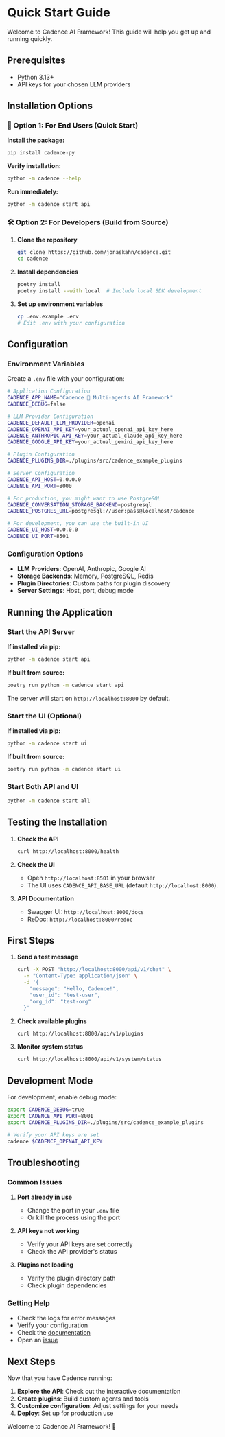 # Quick Start Guide

Welcome to Cadence AI Framework! This guide will help you get up and running quickly.

## Prerequisites

- Python 3.13+
- API keys for your chosen LLM providers

## Installation Options

### 🎯 Option 1: For End Users (Quick Start)

**Install the package:**

```bash
pip install cadence-py
```

**Verify installation:**

```bash
python -m cadence --help
```

**Run immediately:**

```bash
python -m cadence start api
```

### 🛠️ Option 2: For Developers (Build from Source)

1. **Clone the repository**

   ```bash
   git clone https://github.com/jonaskahn/cadence.git
   cd cadence
   ```

2. **Install dependencies**

   ```bash
   poetry install
   poetry install --with local  # Include local SDK development
   ```

3. **Set up environment variables**

   ```bash
   cp .env.example .env
   # Edit .env with your configuration
   ```

## Configuration

### Environment Variables

Create a `.env` file with your configuration:

```bash
# Application Configuration
CADENCE_APP_NAME="Cadence 🤖 Multi-agents AI Framework"
CADENCE_DEBUG=false

# LLM Provider Configuration
CADENCE_DEFAULT_LLM_PROVIDER=openai
CADENCE_OPENAI_API_KEY=your_actual_openai_api_key_here
CADENCE_ANTHROPIC_API_KEY=your_actual_claude_api_key_here
CADENCE_GOOGLE_API_KEY=your_actual_gemini_api_key_here

# Plugin Configuration
CADENCE_PLUGINS_DIR=./plugins/src/cadence_example_plugins

# Server Configuration
CADENCE_API_HOST=0.0.0.0
CADENCE_API_PORT=8000

# For production, you might want to use PostgreSQL
CADENCE_CONVERSATION_STORAGE_BACKEND=postgresql
CADENCE_POSTGRES_URL=postgresql://user:pass@localhost/cadence

# For development, you can use the built-in UI
CADENCE_UI_HOST=0.0.0.0
CADENCE_UI_PORT=8501
```

### Configuration Options

- **LLM Providers**: OpenAI, Anthropic, Google AI
- **Storage Backends**: Memory, PostgreSQL, Redis
- **Plugin Directories**: Custom paths for plugin discovery
- **Server Settings**: Host, port, debug mode

## Running the Application

### Start the API Server

**If installed via pip:**

```bash
python -m cadence start api
```

**If built from source:**

```bash
poetry run python -m cadence start api
```

The server will start on `http://localhost:8000` by default.

### Start the UI (Optional)

**If installed via pip:**

```bash
python -m cadence start ui
```

**If built from source:**

```bash
poetry run python -m cadence start ui
```

### Start Both API and UI

```bash
python -m cadence start all
```

## Testing the Installation

1. **Check the API**

   ```bash
   curl http://localhost:8000/health
   ```

2. **Check the UI**
   - Open `http://localhost:8501` in your browser
   - The UI uses `CADENCE_API_BASE_URL` (default `http://localhost:8000`).

3. **API Documentation**
   - Swagger UI: `http://localhost:8000/docs`
   - ReDoc: `http://localhost:8000/redoc`

## First Steps

1. **Send a test message**

   ```bash
   curl -X POST "http://localhost:8000/api/v1/chat" \
     -H "Content-Type: application/json" \
     -d '{
       "message": "Hello, Cadence!",
       "user_id": "test-user",
       "org_id": "test-org"
     }'
   ```

2. **Check available plugins**

   ```bash
   curl http://localhost:8000/api/v1/plugins
   ```

3. **Monitor system status**

   ```bash
   curl http://localhost:8000/api/v1/system/status
   ```

## Development Mode

For development, enable debug mode:

```bash
export CADENCE_DEBUG=true
export CADENCE_API_PORT=8001
export CADENCE_PLUGINS_DIR=./plugins/src/cadence_example_plugins

# Verify your API keys are set
cadence $CADENCE_OPENAI_API_KEY
```

## Troubleshooting

### Common Issues

1. **Port already in use**
   - Change the port in your `.env` file
   - Or kill the process using the port

2. **API keys not working**
   - Verify your API keys are set correctly
   - Check the API provider's status

3. **Plugins not loading**
   - Verify the plugin directory path
   - Check plugin dependencies

### Getting Help

- Check the logs for error messages
- Verify your configuration
- Check the [documentation](https://cadence.readthedocs.io/)
- Open an [issue](https://github.com/jonaskahn/cadence/issues)

## Next Steps

Now that you have Cadence running:

1. **Explore the API**: Check out the interactive documentation
2. **Create plugins**: Build custom agents and tools
3. **Customize configuration**: Adjust settings for your needs
4. **Deploy**: Set up for production use

Welcome to Cadence AI Framework! 🚀
